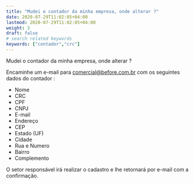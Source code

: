 ```yaml
---
title: "Mudei o contador da minha empresa, onde alterar ?"
date: 2020-07-29T11:02:05+04:00
lastmod: 2020-07-29T11:02:05+04:00
weight: 3
draft: false
# search related keywords
keywords: ["contador","crc"]
---
```


Mudei o contador da minha empresa, onde alterar ?

Encaminhe um e-mail para comercial@before.com.br com os seguintes dados do contador :

- Nome
- CRC
- CPF
- CNPJ
- E-mail
- Endereço
- CEP
- Estado (UF)
- Cidade
- Rua e Numero
- Bairro
- Complemento

O setor responsável irá realizar o cadastro e lhe retornará por e-mail com a confirmação.
